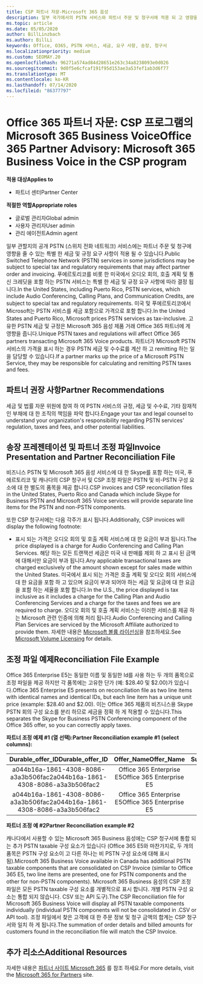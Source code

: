 ```yaml
---
title: CSP 파트너 자문-Microsoft 365 음성
description: 일부 국가에서의 PSTN 서비스와 파트너 주문 및 청구서에 적용 되 고 영향을 줄 수 있는 특별 세금 또는 규정 요구 사항에 대해 알아보세요.
ms.topic: article
ms.date: 05/05/2020
author: BillLinzbach
ms.author: BillLi
keywords: Office, O365, PSTN 서비스, 세금, 요구 사항, 송장, 청구서
ms.localizationpriority: medium
ms.custom: SEOMAY.20
ms.openlocfilehash: 96271a574ad84d28651e263c34a8238093e0d026
ms.sourcegitcommit: 9d0f5e6cfcaf191f95d153ae3a53fef1ab3d6f77
ms.translationtype: MT
ms.contentlocale: ko-KR
ms.lasthandoff: 07/14/2020
ms.locfileid: "86377797"
---
```

# <a name="office-365-partner-advisory-microsoft-365-business-voice-in-the-csp-program"></a><span data-ttu-id="7d651-104">Office 365 파트너 자문: CSP 프로그램의 Microsoft 365 Business Voice</span><span class="sxs-lookup"><span data-stu-id="7d651-104">Office 365 Partner Advisory: Microsoft 365 Business Voice in the CSP program</span></span>

<span data-ttu-id="7d651-105">**적용 대상**</span><span class="sxs-lookup"><span data-stu-id="7d651-105">**Applies to**</span></span>

- <span data-ttu-id="7d651-106">파트너 센터</span><span class="sxs-lookup"><span data-stu-id="7d651-106">Partner Center</span></span>  

<span data-ttu-id="7d651-107">**적절한 역할**</span><span class="sxs-lookup"><span data-stu-id="7d651-107">**Appropriate roles**</span></span>
-    <span data-ttu-id="7d651-108">글로벌 관리자</span><span class="sxs-lookup"><span data-stu-id="7d651-108">Global admin</span></span>
-    <span data-ttu-id="7d651-109">사용자 관리자</span><span class="sxs-lookup"><span data-stu-id="7d651-109">User admin</span></span>
-    <span data-ttu-id="7d651-110">관리 에이전트</span><span class="sxs-lookup"><span data-stu-id="7d651-110">Admin agent</span></span>

<span data-ttu-id="7d651-111">일부 관할지의 공개 PSTN (스위치 전화 네트워크) 서비스에는 파트너 주문 및 청구에 영향을 줄 수 있는 특별 한 세금 및 규정 요구 사항이 적용 될 수 있습니다.</span><span class="sxs-lookup"><span data-stu-id="7d651-111">Public Switched Telephone Network (PSTN) services in some jurisdictions may be subject to special tax and regulatory requirements that may affect partner order and invoicing.</span></span> <span data-ttu-id="7d651-112">푸에르토리코를 비롯 한 미국에서 오디오 회의, 호출 계획 및 통신 크레딧을 포함 하는 PSTN 서비스는 특별 한 세금 및 규정 요구 사항에 따라 결정 됩니다.</span><span class="sxs-lookup"><span data-stu-id="7d651-112">In the United States, including Puerto Rico, PSTN services, which include Audio Conferencing, Calling Plans, and Communication Credits, are subject to special tax and regulatory requirements.</span></span> <span data-ttu-id="7d651-113">미국 및 푸에르토리코에서 Microsoft는 PSTN 서비스를 세금 포함으로 가격으로 포함 합니다.</span><span class="sxs-lookup"><span data-stu-id="7d651-113">In the United States and Puerto Rico, Microsoft prices PSTN services as tax-inclusive.</span></span>  <span data-ttu-id="7d651-114">고유한 PSTN 세금 및 규정은 Microsoft 365 음성 제품 거래 Office 365 파트너에 게 영향을 줍니다.</span><span class="sxs-lookup"><span data-stu-id="7d651-114">Unique PSTN taxes and regulations will affect Office 365 partners transacting Microsoft 365 Voice products.</span></span>  <span data-ttu-id="7d651-115">파트너가 Microsoft PSTN 서비스의 가격을 표시 하는 경우 PSTN 세금 및 수수료를 계산 하 고 remitting 하는 일을 담당할 수 있습니다.</span><span class="sxs-lookup"><span data-stu-id="7d651-115">If a partner marks up the price of a Microsoft PSTN Service, they may be responsible for calculating and remitting PSTN taxes and fees.</span></span>

## <a name="partner-recommendations"></a><span data-ttu-id="7d651-116">파트너 권장 사항</span><span class="sxs-lookup"><span data-stu-id="7d651-116">Partner Recommendations</span></span>

<span data-ttu-id="7d651-117">세금 및 법률 자문 위원에 참여 하 여 PSTN 서비스의 규정, 세금 및 수수료, 기타 잠재적인 부채에 대 한 조직의 책임을 파악 합니다.</span><span class="sxs-lookup"><span data-stu-id="7d651-117">Engage your tax and legal counsel to understand your organization's responsibility regarding PSTN services' regulation, taxes and fees, and other potential liabilities.</span></span>

## <a name="invoice-presentation-and-partner-reconciliation-file"></a><span data-ttu-id="7d651-118">송장 프레젠테이션 및 파트너 조정 파일</span><span class="sxs-lookup"><span data-stu-id="7d651-118">Invoice Presentation and Partner Reconciliation File</span></span>

<span data-ttu-id="7d651-119">비즈니스 PSTN 및 Microsoft 365 음성 서비스에 대 한 Skype를 포함 하는 미국, 푸에르토리코 및 캐나다의 CSP 청구서 및 CSP 조정 파일은 PSTN 및 비-PSTN 구성 요소에 대 한 별도의 품목을 제공 합니다.</span><span class="sxs-lookup"><span data-stu-id="7d651-119">CSP invoices and CSP reconciliation files in the United States, Puerto Rico and Canada which include Skype for Business PSTN and Microsoft 365 Voice services will provide separate line items for the PSTN and non-PSTN components.</span></span>

<span data-ttu-id="7d651-120">또한 CSP 청구서에는 다음 각주가 표시 됩니다.</span><span class="sxs-lookup"><span data-stu-id="7d651-120">Additionally, CSP invoices will display the following footnote:</span></span>

* <span data-ttu-id="7d651-121">표시 되는 가격은 오디오 회의 및 호출 계획 서비스에 대 한 요금이 부과 됩니다.</span><span class="sxs-lookup"><span data-stu-id="7d651-121">The price displayed is a charge for Audio Conferencing and Calling Plan Services.</span></span>  <span data-ttu-id="7d651-122">해당 하는 모든 트랜잭션 세금은 미국 내 판매를 제외 하 고 표시 된 금액에 대해서만 요금이 부과 됩니다.</span><span class="sxs-lookup"><span data-stu-id="7d651-122">Any applicable transactional taxes are charged exclusively of the amount shown except for sales made within the United States.</span></span>  <span data-ttu-id="7d651-123">미국에서 표시 되는 가격은 호출 계획 및 오디오 회의 서비스에 대 한 요금을 포함 하 고 있으며 요금이 부과 되어야 하는 세금 및 요금에 대 한 요금을 포함 하는 세율을 포함 합니다.</span><span class="sxs-lookup"><span data-stu-id="7d651-123">In the U.S., the price displayed is tax inclusive as it includes a charge for the Calling Plan and Audio Conferencing Services and a charge for the taxes and fees we are required to charge.</span></span>  <span data-ttu-id="7d651-124">오디오 회의 및 호출 계획 서비스는 이러한 서비스를 제공 하는 Microsoft 관련 인증에 의해 처리 됩니다.</span><span class="sxs-lookup"><span data-stu-id="7d651-124">Audio Conferencing and Calling Plan Services are serviced by the Microsoft Affiliate authorized to provide them.</span></span>  <span data-ttu-id="7d651-125">자세한 내용은 [Microsoft 볼륨 라이선싱](https://go.microsoft.com/fwlink/?LinkId=690247)을 참조하세요.</span><span class="sxs-lookup"><span data-stu-id="7d651-125">See [Microsoft Volume Licensing](https://go.microsoft.com/fwlink/?LinkId=690247) for details.</span></span>

## <a name="reconciliation-file-example"></a><span data-ttu-id="7d651-126">조정 파일 예제</span><span class="sxs-lookup"><span data-stu-id="7d651-126">Reconciliation File Example</span></span>

<span data-ttu-id="7d651-127">Office 365 Enterprise E5는 동일한 이름 및 동일한 Id를 사용 하는 두 개의 품목으로 조정 파일을 제공 하지만 각 품목에는 고유한 단가 (예: $28.40 및 $2.00)가 있습니다.</span><span class="sxs-lookup"><span data-stu-id="7d651-127">Office 365 Enterprise E5 presents on reconciliation file as two line items with identical names and identical IDs, but each line item has a unique unit price (example: $28.40 and $2.00).</span></span> <span data-ttu-id="7d651-128">이는 Office 365 제품의 비즈니스용 Skype PSTN 회의 구성 요소를 분리 하므로 세금을 정확 하 게 적용할 수 있습니다.</span><span class="sxs-lookup"><span data-stu-id="7d651-128">This separates the Skype for Business PSTN Conferencing component of the Office 365 offer, so you can correctly apply taxes.</span></span>

<span data-ttu-id="7d651-129">**파트너 조정 예제 #1 (열 선택):**</span><span class="sxs-lookup"><span data-stu-id="7d651-129">**Partner Reconciliation example #1 (select columns):**</span></span>

|<span data-ttu-id="7d651-130">**Durable_offer_ID**</span><span class="sxs-lookup"><span data-stu-id="7d651-130">**Durable_offer_ID**</span></span>|<span data-ttu-id="7d651-131">**Offer_Name**</span><span class="sxs-lookup"><span data-stu-id="7d651-131">**Offer_Name**</span></span>|<span data-ttu-id="7d651-132">**Subscription_Start_Date**</span><span class="sxs-lookup"><span data-stu-id="7d651-132">**Subscription_Start_Date**</span></span>|<span data-ttu-id="7d651-133">**Subscription_End_Date**</span><span class="sxs-lookup"><span data-stu-id="7d651-133">**Subscription_End_Date**</span></span>|<span data-ttu-id="7d651-134">**Charge_Start_Date**</span><span class="sxs-lookup"><span data-stu-id="7d651-134">**Charge_Start_Date**</span></span>|<span data-ttu-id="7d651-135">**Charge_End_Date**</span><span class="sxs-lookup"><span data-stu-id="7d651-135">**Charge_End_Date**</span></span>|<span data-ttu-id="7d651-136">**Charge_Type**</span><span class="sxs-lookup"><span data-stu-id="7d651-136">**Charge_Type**</span></span>|<span data-ttu-id="7d651-137">**Unit_Price**</span><span class="sxs-lookup"><span data-stu-id="7d651-137">**Unit_Price**</span></span>|
|:----:|:----:|:----:|:----:|:----:|:----:|:----:|:----:|
|<span data-ttu-id="7d651-138">a044b16a-1861-4308-8086-a3a3b506fac2</span><span class="sxs-lookup"><span data-stu-id="7d651-138">a044b16a-1861-4308-8086-a3a3b506fac2</span></span>   |<span data-ttu-id="7d651-139">Office 365 Enterprise E5</span><span class="sxs-lookup"><span data-stu-id="7d651-139">Office 365 Enterprise E5</span></span>   |<span data-ttu-id="7d651-140">8/10/2019 0:00</span><span class="sxs-lookup"><span data-stu-id="7d651-140">8/10/2019 0:00</span></span>   |<span data-ttu-id="7d651-141">8/11/2019 0:00</span><span class="sxs-lookup"><span data-stu-id="7d651-141">8/11/2019 0:00</span></span>   |<span data-ttu-id="7d651-142">8/11/2019 0:00</span><span class="sxs-lookup"><span data-stu-id="7d651-142">8/11/2019 0:00</span></span>|<span data-ttu-id="7d651-143">9/10/2019 0:00</span><span class="sxs-lookup"><span data-stu-id="7d651-143">9/10/2019 0:00</span></span>   |<span data-ttu-id="7d651-144">요금 주기</span><span class="sxs-lookup"><span data-stu-id="7d651-144">Cycle fee</span></span>   |<span data-ttu-id="7d651-145">28.40</span><span class="sxs-lookup"><span data-stu-id="7d651-145">28.40</span></span>   |
|<span data-ttu-id="7d651-146">a044b16a-1861-4308-8086-a3a3b506fac2</span><span class="sxs-lookup"><span data-stu-id="7d651-146">a044b16a-1861-4308-8086-a3a3b506fac2</span></span>   |<span data-ttu-id="7d651-147">Office 365 Enterprise E5</span><span class="sxs-lookup"><span data-stu-id="7d651-147">Office 365 Enterprise E5</span></span>   |<span data-ttu-id="7d651-148">8/10/2019 0:00</span><span class="sxs-lookup"><span data-stu-id="7d651-148">8/10/2019 0:00</span></span>   |<span data-ttu-id="7d651-149">8/11/2019 0:00</span><span class="sxs-lookup"><span data-stu-id="7d651-149">8/11/2019 0:00</span></span>   |<span data-ttu-id="7d651-150">8/11/2019 0:00</span><span class="sxs-lookup"><span data-stu-id="7d651-150">8/11/2019 0:00</span></span>   |<span data-ttu-id="7d651-151">9/10/2019 0:00</span><span class="sxs-lookup"><span data-stu-id="7d651-151">9/10/2019 0:00</span></span>   |<span data-ttu-id="7d651-152">요금 주기</span><span class="sxs-lookup"><span data-stu-id="7d651-152">Cycle fee</span></span>   |<span data-ttu-id="7d651-153">2.00</span><span class="sxs-lookup"><span data-stu-id="7d651-153">2.00</span></span>   |

<span data-ttu-id="7d651-154">**파트너 조정 예 #2**</span><span class="sxs-lookup"><span data-stu-id="7d651-154">**Partner Reconciliation example #2**</span></span>

<span data-ttu-id="7d651-155">캐나다에서 사용할 수 있는 Microsoft 365 Business 음성에는 CSP 청구서에 통합 되는 추가 PSTN taxable 구성 요소가 있습니다 (Office 365 E5와 마찬가지로, 두 개의 품목은 PSTN 구성 요소이 고 다른 하나는 비 PSTN 구성 요소에 대해 표시 됨).</span><span class="sxs-lookup"><span data-stu-id="7d651-155">Microsoft 365 Business Voice available in Canada has additional PSTN taxable components that are consolidated on CSP Invoice (similar to Office 365 E5, two line items are presented, one for PSTN components and the other for non-PSTN components).</span></span>  <span data-ttu-id="7d651-156">Microsoft 365 Business 음성의 CSP 조정 파일은 모든 PSTN taxable 구성 요소를 개별적으로 표시 합니다. 개별 PSTN 구성 요소는 통합 되지 않습니다. CSV 또는 API 도구).</span><span class="sxs-lookup"><span data-stu-id="7d651-156">The CSP Reconciliation file for Microsoft 365 Business Voice will display all PSTN taxable components individually (individual PSTN components will not be consolidated in .CSV or API tool).</span></span>  <span data-ttu-id="7d651-157">조정 파일에서 찾은 고객에 대 한 주문 정보 및 청구 금액의 합계는 CSP 청구서와 일치 하 게 됩니다.</span><span class="sxs-lookup"><span data-stu-id="7d651-157">The summation of order details and billed amounts for customers found in the reconciliation file will match the CSP Invoice.</span></span>

## <a name="additional-resources"></a><span data-ttu-id="7d651-158">추가 리소스</span><span class="sxs-lookup"><span data-stu-id="7d651-158">Additional Resources</span></span>
<span data-ttu-id="7d651-159">자세한 내용은 [파트너 사이트 Microsoft 365](https://www.microsoft.com/microsoft-365/partners/) 를 참조 하세요.</span><span class="sxs-lookup"><span data-stu-id="7d651-159">For more details, visit the [Microsoft 365 for Partners](https://www.microsoft.com/microsoft-365/partners/) site.</span></span>

